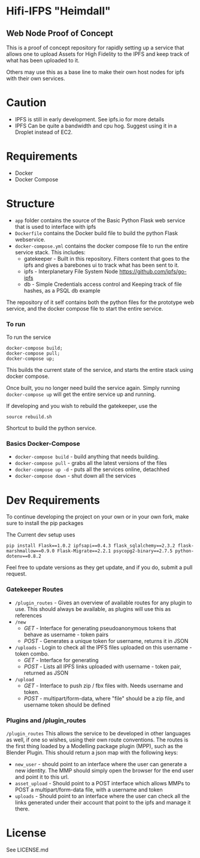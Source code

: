 # Hifi-IFPS "Heimdall"
## Web Node Proof of Concept

This is a proof of concept repository for rapidly setting up a service that allows one to upload Assets for High Fidelity to the IPFS and keep track of what has been uploaded to it.

Others may use this as a base line to make their own host nodes for ipfs with their own services.

# Caution

- IPFS is still in early development. See ipfs.io for more details
- IPFS Can be quite a bandwidth and cpu hog. Suggest using it in a Droplet instead of EC2.

# Requirements

- Docker
- Docker Compose

# Structure

- `app` folder contains the source of the Basic Python Flask web service that is used to interface with ipfs
- `Dockerfile` contains the Docker build file to build the python Flask webservice.
- `docker-compose.yml` contains the docker compose file to run the entire service stack. This includes:
   - gatekeeper - Built in this repository. Filters content that goes to the ipfs and gives a barebones ui to track what has been sent to it.
   - ipfs - Interplanetary File System Node https://github.com/ipfs/go-ipfs
   - db - Simple Credentials access control and Keeping track of file hashes, as a PSQL db example

The repository of it self contains both the python files for the prototype web service, and the docker compose file to start the entire service.

### To run

To run the service

```
docker-compose build;
docker-compose pull;
docker-compose up;
```
This builds the current state of the service, and starts the entire stack using docker compose.

Once built, you no longer need build the service again.
Simply running `docker-compose up` will get the entire service up and running.

If developing and you wish to rebuild the gatekeeper, use the  
```
source rebuild.sh
```
Shortcut to build the python service.

### Basics Docker-Compose
- `docker-compose build` - build anything that needs building.
- `docker-compose pull` - grabs all the latest versions of the files
- `docker-compose up -d` - puts all the services online, detachhed
- `docker-compose down` - shut down all the services


# Dev Requirements

To continue developing the project on your own or in your own fork, make sure to install the pip packages

The Current dev setup uses
```
pip install Flask==1.0.2 ipfsapi==0.4.3 flask_sqlalchemy==2.3.2 flask-marshmallow==0.9.0 Flask-Migrate==2.2.1 psycopg2-binary==2.7.5 python-dotenv==0.8.2
``` 
Feel free to update versions as they get update, and if you do, submit a pull request.


### Gatekeeper Routes
- `/plugin_routes` - Gives an overview of available routes for any plugin to use. This should always be available, as plugins will use this as references
- `/new` 
    - *GET* - Interface for generating pseudoanonymous tokens that behave as username - token pairs
    - *POST* - Generates a unique token for username, returns it in JSON
- `/uploads` - Login to check all the IPFS files uploaded on this username - token combo.
    - *GET* - Interface for generating
    - *POST* - Lists all IPFS links uploaded with username - token pair, returned as JSON
- `/upload` 
    - *GET* - Interface to push zip / fbx files with. Needs username and token.
    - *POST* - multipart/form-data, where "file" should be a zip file, and username token should be defined

### Plugins and /plugin_routes 

`/plugin_routes` This allows the service to be developed in other languages as well, if one so wishes, using their own route conventions. The routes is the first thing loaded by a Modelling package plugin (MPP), such as the Blender Plugin. This should return a json map with the following keys: 

- `new_user` - should point to an interface where the user can generate a new identity. The MMP should simply open the browser for the end user and point it to this url. 
- `asset_upload` - Should point to a POST interface which allows MMPs to POST a multipart/form-data file, with a username and token
- `uploads` - Should point to an interface where the user can check all the links generated under their account that point to the ipfs and manage it there.

# License 

See LICENSE.md